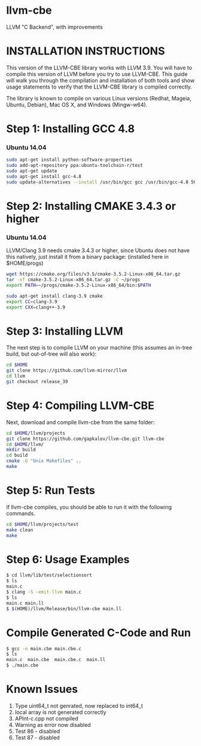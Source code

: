 llvm-cbe
========

LLVM "C Backend", with improvements


INSTALLATION INSTRUCTIONS
=========================

This version of the LLVM-CBE library works with LLVM 3.9. You will have to
compile this version of LLVM before you try to use LLVM-CBE. This
guide will walk you through the compilation and installation of both
tools and show usage statements to verify that the LLVM-CBE library is
compiled correctly.

The library is known to compile on various Linux versions (Redhat,
Mageia, Ubuntu, Debian), Mac OS X, and Windows (Mingw-w64).


Step 1: Installing GCC 4.8
==========================

### Ubuntu 14.04

```bash
sudo apt-get install python-software-properties
sudo add-apt-repository ppa:ubuntu-toolchain-r/test
sudo apt-get update
sudo apt-get install gcc-4.8
sudo update-alternatives --install /usr/bin/gcc gcc /usr/bin/gcc-4.8 50
```

Step 2: Installing CMAKE 3.4.3 or higher
========================================

### Ubuntu 14.04

LLVM/Clang 3.9 needs cmake 3.4.3 or higher, since Ubuntu does not have this natively, just install it from a binary package: (installed here in $HOME/progs)

```bash
wget https://cmake.org/files/v3.5/cmake-3.5.2-Linux-x86_64.tar.gz
tar -xf cmake-3.5.2-Linux-x86_64.tar.gz -C ~/progs
export PATH=~/progs/cmake-3.5.2-Linux-x86_64/bin:$PATH

sudo apt-get install clang-3.9 cmake
export CC=clang-3.9
export CXX=clang++-3.9
```

Step 3: Installing LLVM
=======================

The next step is to compile LLVM on your machine
(this assumes an in-tree build, but out-of-tree will also work):

```bash
cd $HOME
git clone https://github.com/llvm-mirror/llvm
cd llvm
git checkout release_39
```

Step 4: Compiling LLVM-CBE
==========================

Next, download and compile llvm-cbe from the same folder:

```bash
cd $HOME/llvm/projects
git clone https://github.com/gapkalov/llvm-cbe.git llvm-cbe
cd $HOME/llvm/
mkdir build
cd build
cmake -G "Unix Makefiles" ..
make
```

Step 5: Run Tests
=================

If llvm-cbe compiles, you should be able to run it with the following commands.

```bash
cd $HOME/llvm/projects/test
make clean
make
```

Step 6: Usage Examples
======================

```bash
$ cd llvm/lib/test/selectionsort
$ ls
main.c
$ clang -S -emit-llvm main.c
$ ls
main.c main.ll
$ $(HOME)/llvm/Release/bin/llvm-cbe main.ll
```

Compile Generated C-Code and Run
================================
```bash
$ gcc -o main.cbe main.cbe.c
$ ls
main.c  main.cbe  main.cbe.c  main.ll
$ ./main.cbe
```


Known Issues
============
1. Type uint64_t not genrated, now replaced to int64_t
2. local array is not generated correctly
3. APInt-c.cpp not compiled
4. Warning as error now disabled
5. Test 86 - disabled
6. Test 87 - disabled
